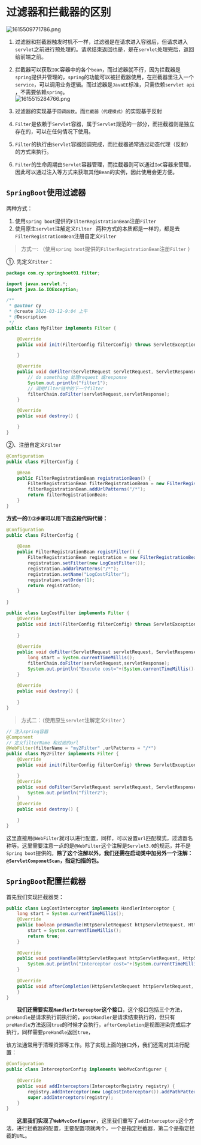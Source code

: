 # 过滤器和拦截器的区别


![1615509771786.png](img/1615509771786.png)

1. 过滤器和拦截器触发时机不一样，过滤器是在请求进入容器后，但请求进入``servlet``之前进行预处理的。请求结束返回也是，是在``servlet``处理完后，返回给前端之前。

2. 拦截器可以获取``IOC``容器中的各个``bean``，而过滤器就不行，因为拦截器是``spring``提供并管理的，``spring``的功能可以被拦截器使用，在拦截器里注入一个``service``，可以调用业务逻辑。而过滤器是``JavaEE``标准，只需依赖``servlet api`` ，不需要依赖``spring``。  
![1615515284766.png](img/1615515284766.png)

3. 过滤器的实现基于``回调函数``。而``拦截器（代理模式）``的实现基于反射

4. ``Filter``是依赖于``Servlet``容器，属于``Servlet``规范的一部分，而拦截器则是独立存在的，可以在任何情况下使用。

5. ``Filter``的执行由``Servlet``容器回调完成，而拦截器通常通过动态代理（反射）的方式来执行。

6. ``Filter``的生命周期由``Servlet``容器管理，而拦截器则可以通过``IoC``容器来管理，因此可以通过注入等方式来获取其他``Bean``的实例，因此使用会更方便。

## ``SpringBoot``使用过滤器

两种方式： 
1. 使用``spring boot``提供的``FilterRegistrationBean``注册``Filter ``
2. 使用原生``servlet``注解定义``Filter ``
两种方式的本质都是一样的，都是去``FilterRegistrationBean``注册自定义``Filter``

> 方式一: （使用``spring boot``提供的``FilterRegistrationBean``注册``Filter`` ）

①. 先定义``Filter``：

```java
package com.cy.springboot01.filter;

import javax.servlet.*;
import java.io.IOException;

/**
 * @author cy
 * @create 2021-03-12-9:04 上午
 * @Description
 */
public class MyFilter implements Filter {

    @Override
    public void init(FilterConfig filterConfig) throws ServletException {

    }

    @Override
    public void doFilter(ServletRequest servletRequest, ServletResponse servletResponse, FilterChain filterChain) throws IOException, ServletException {
        // do something 处理request 或response
        System.out.println("filter1");
        // 调用filter链中的下一个filter
        filterChain.doFilter(servletRequest,servletResponse);
    }

    @Override
    public void destroy() {

    }
}
```
②、注册自定义``Filter``
```java
@Configuration
public class FilterConfig {

    @Bean
    public FilterRegistrationBean registrationBean() {
        FilterRegistrationBean filterRegistrationBean = new FilterRegistrationBean(new MyFilter());
        filterRegistrationBean.addUrlPatterns("/*");
        return filterRegistrationBean;
    }
}
```

**方式一的``①②步骤``可以用下面这段代码代替：**
```java
@Configuration
public class FilterConfig {
 
    @Bean
    public FilterRegistrationBean registFilter() {
        FilterRegistrationBean registration = new FilterRegistrationBean();
        registration.setFilter(new LogCostFilter());
        registration.addUrlPatterns("/*");
        registration.setName("LogCostFilter");
        registration.setOrder(1);
        return registration;
    }
 
}
```

```java
public class LogCostFilter implements Filter {
    @Override
    public void init(FilterConfig filterConfig) throws ServletException {
 
    }
 
    @Override
    public void doFilter(ServletRequest servletRequest, ServletResponse servletResponse, FilterChain filterChain) throws IOException, ServletException {
        long start = System.currentTimeMillis();
        filterChain.doFilter(servletRequest,servletResponse);
        System.out.println("Execute cost="+(System.currentTimeMillis()-start));
    }
 
    @Override
    public void destroy() {
 
    }
}
```
> 方式二：（使用原生``servlet``注解定义``Filter`` ）
```java
// 注入spring容器
@Component
// 定义filterName 和过滤的url
@WebFilter(filterName = "my2Filter" ,urlPatterns = "/*")
public class My2Filter implements Filter {
    @Override
    public void init(FilterConfig filterConfig) throws ServletException {

    }
    @Override
    public void doFilter(ServletRequest servletRequest, ServletResponse servletResponse, FilterChain filterChain) throws IOException, ServletException {
        System.out.println("filter2");
    }
    @Override
    public void destroy() {

    }
}
```
这里直接用``@WebFilter``就可以进行配置，同样，可以设置``url``匹配模式，过滤器名称等。这里需要注意一点的是``@WebFilter``这个注解是``Servlet3.0``的规范，并不是``Spring boot``提供的。**除了这个注解以外，我们还需在启动类中加另外一个注解：``@ServletComponetScan``，指定扫描的包。**

## ``SpringBoot``配置拦截器

首先我们实现拦截器类：
```java
public class LogCostInterceptor implements HandlerInterceptor {
    long start = System.currentTimeMillis();
    @Override
    public boolean preHandle(HttpServletRequest httpServletRequest, HttpServletResponse httpServletResponse, Object o) throws Exception {
        start = System.currentTimeMillis();
        return true;
    }
 
    @Override
    public void postHandle(HttpServletRequest httpServletRequest, HttpServletResponse httpServletResponse, Object o, ModelAndView modelAndView) throws Exception {
        System.out.println("Interceptor cost="+(System.currentTimeMillis()-start));
    }
 
    @Override
    public void afterCompletion(HttpServletRequest httpServletRequest, HttpServletResponse httpServletResponse, Object o, Exception e) throws Exception {
    }
}
```
　　**我们还需要实现``HandlerInterceptor``这个接口**，这个接口包括三个方法，``preHandle``是请求执行前执行的，``postHandler``是请求结束执行的，但只有``preHandle``方法返回``true``的时候才会执行，``afterCompletion``是视图渲染完成后才执行，同样需要``preHandle``返回``true``，                 

 该方法通常用于清理资源等工作。除了实现上面的接口外，我们还需对其进行配置：

```java
@Configuration
public class InterceptorConfig implements WebMvcConfigurer {
 
    @Override
    public void addInterceptors(InterceptorRegistry registry) {
        registry.addInterceptor(new LogCostInterceptor()).addPathPatterns("/**");
        super.addInterceptors(registry);
    }
}
```
　　**这里我们实现了``WebMvcConfigurer``**，这里我们重写了``addInterceptors``这个方法，进行拦截器的配置，主要配置项就两个，一个是指定拦截器，第二个是指定拦截的``URL``。



